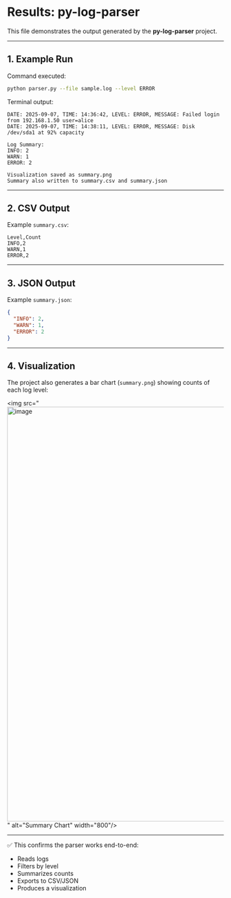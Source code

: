 # Results: py-log-parser

This file demonstrates the output generated by the **py-log-parser** project.

---

## 1. Example Run
Command executed:
```bash
python parser.py --file sample.log --level ERROR
```

Terminal output:
```
DATE: 2025-09-07, TIME: 14:36:42, LEVEL: ERROR, MESSAGE: Failed login from 192.168.1.50 user=alice
DATE: 2025-09-07, TIME: 14:38:11, LEVEL: ERROR, MESSAGE: Disk /dev/sda1 at 92% capacity

Log Summary:
INFO: 2
WARN: 1
ERROR: 2

Visualization saved as summary.png
Summary also written to summary.csv and summary.json
```

---

## 2. CSV Output
Example `summary.csv`:
```csv
Level,Count
INFO,2
WARN,1
ERROR,2
```

---

## 3. JSON Output
Example `summary.json`:
```json
{
  "INFO": 2,
  "WARN": 1,
  "ERROR": 2
}
```

---

## 4. Visualization
The project also generates a bar chart (`summary.png`) showing counts of each log level:

<img src="<img width="1898" height="962" alt="image" src="https://github.com/user-attachments/assets/ed9f555e-9d31-4db2-89f2-11fb602e6121" />
" alt="Summary Chart" width="800"/>

---

✅ This confirms the parser works end-to-end:  
- Reads logs  
- Filters by level  
- Summarizes counts  
- Exports to CSV/JSON  
- Produces a visualization
